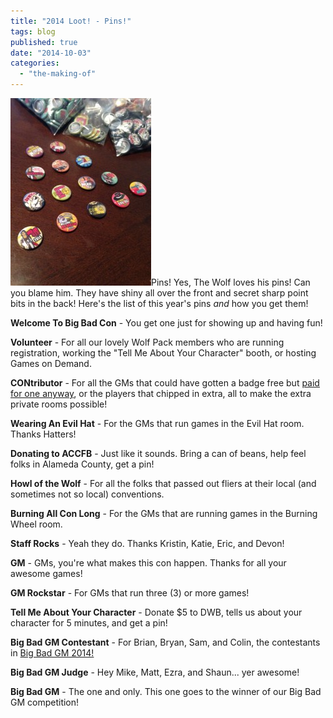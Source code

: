 ```yaml
---
title: "2014 Loot! - Pins!"
tags: blog
published: true
date: "2014-10-03"
categories: 
  - "the-making-of"
---
```


[![Pins_01!](/images/Pins_01-225x300.jpg)](http://www.bigbadcon.com/wp-content/uploads/2014/10/Pins_01.jpg)Pins! Yes, The Wolf loves his pins! Can you blame him. They have shiny all over the front and secret sharp point bits in the back! Here's the list of this year's pins _and_ how you get them!

**Welcome To Big Bad Con** - You get one just for showing up and having fun!

**Volunteer** - For all our lovely Wolf Pack members who are running registration, working the "Tell Me About Your Character" booth, or hosting Games on Demand.

**CONtributor** - For all the GMs that could have gotten a badge free but [paid for one anyway](http://www.bigbadcon.com/nine-more-private-rooms-thanks-to-you/ "Nine more private rooms – Thanks to you!"), or the players that chipped in extra, all to make the extra private rooms possible!

**Wearing An Evil Hat** - For the GMs that run games in the Evil Hat room. Thanks Hatters!

**Donating to ACCFB** - Just like it sounds. Bring a can of beans, help feel folks in Alameda County, get a pin!

**Howl of the Wolf** - For all the folks that passed out fliers at their local (and sometimes not so local) conventions.

**Burning All Con Long** - For the GMs that are running games in the Burning Wheel room.

**Staff Rocks** - Yeah they do. Thanks Kristin, Katie, Eric, and Devon!

**GM** - GMs, you're what makes this con happen. Thanks for all your awesome games!

**GM Rockstar** - For GMs that run three (3) or more games!

**Tell Me About Your Character** - Donate $5 to DWB, tells us about your character for 5 minutes, and get a pin!

**Big Bad GM Contestant** - For Brian, Bryan, Sam, and Colin, the contestants in [Big Bad GM 2014!](http://www.bigbadcon.com/events/big-bad-gm-2014/ "Big Bad GM 2014")

**Big Bad GM Judge** - Hey Mike, Matt, Ezra, and Shaun... yer awesome!

**Big Bad GM** - The one and only. This one goes to the winner of our Big Bad GM competition!

